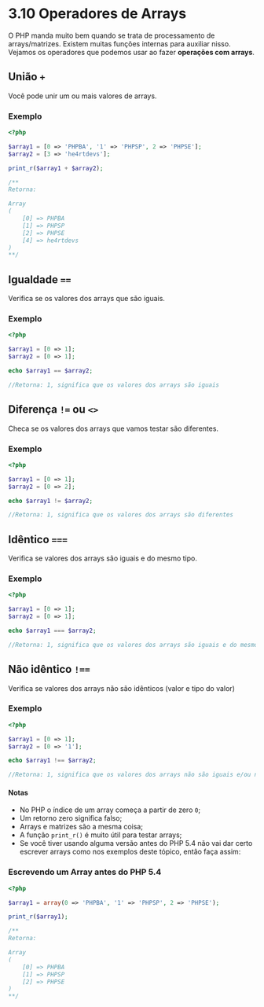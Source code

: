 # 3.10 Operadores de Arrays

O PHP manda muito bem quando se trata de processamento de arrays/matrizes.
Existem muitas funções internas para auxiliar nisso.
Vejamos os operadores que podemos usar ao fazer **operações com arrays**.

## União `+`

Você pode unir um ou mais valores de arrays.

### Exemplo

```php
<?php

$array1 = [0 => 'PHPBA', '1' => 'PHPSP', 2 => 'PHPSE'];
$array2 = [3 => 'he4rtdevs'];

print_r($array1 + $array2);

/**
Retorna:

Array
(
    [0] => PHPBA
    [1] => PHPSP
    [2] => PHPSE
    [4] => he4rtdevs
)
**/
```

## Igualdade `==`

Verifica se os valores dos arrays que são iguais.

### Exemplo

```php
<?php

$array1 = [0 => 1];
$array2 = [0 => 1];

echo $array1 == $array2;

//Retorna: 1, significa que os valores dos arrays são iguais
```

## Diferença `!=` ou `<>`

Checa se os valores dos arrays que vamos testar são diferentes.

### Exemplo
```php
<?php

$array1 = [0 => 1];
$array2 = [0 => 2];

echo $array1 != $array2;

//Retorna: 1, significa que os valores dos arrays são diferentes
```

## Idêntico `===`

Verifica se valores dos arrays são iguais e do mesmo tipo.

### Exemplo
```php
<?php

$array1 = [0 => 1];
$array2 = [0 => 1];

echo $array1 === $array2;

//Retorna: 1, significa que os valores dos arrays são iguais e do mesmo tipo (número inteiro)
```
## Não idêntico `!==`

Verifica se valores dos arrays não são idênticos (valor e tipo do valor)

### Exemplo
```php
<?php

$array1 = [0 => 1];
$array2 = [0 => '1'];

echo $array1 !== $array2;

//Retorna: 1, significa que os valores dos arrays não são iguais e/ou não são do mesmo tipo (número inteiro)
```

#### Notas

- No PHP o índice de um array começa a partir de zero `0`;
- Um retorno zero significa falso;
- Arrays e matrizes são a mesma coisa;
- A função `print_r()` é muito útil para testar arrays;
- Se você tiver usando alguma versão antes do PHP 5.4 não vai dar certo escrever arrays como nos exemplos deste tópico,
então faça assim:

### Escrevendo um Array antes do PHP 5.4
```php
<?php

$array1 = array(0 => 'PHPBA', '1' => 'PHPSP', 2 => 'PHPSE');

print_r($array1);

/**
Retorna:

Array
(
    [0] => PHPBA
    [1] => PHPSP
    [2] => PHPSE
)
**/